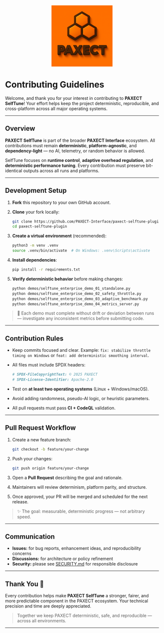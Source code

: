 <p align="center">
  <img src="ChatGPT%20Image%202%20okt%202025%2C%2022_33_51.png" alt="PAXECT logo" width="200"/>
</p>


# Contributing Guidelines

Welcome, and thank you for your interest in contributing to **PAXECT SelfTune**!
Your effort helps keep the project deterministic, reproducible, and cross-platform across all major operating systems.

---

## Overview

**PAXECT SelfTune** is part of the broader **PAXECT Interface** ecosystem.
All contributions must remain **deterministic**, **platform-agnostic**, and **dependency-light** —
no AI, telemetry, or random behavior is allowed.

SelfTune focuses on **runtime control**, **adaptive overhead regulation**, and **deterministic performance tuning**.
Every contribution must preserve bit-identical outputs across all runs and platforms.

---

## Development Setup

1. **Fork** this repository to your own GitHub account.

2. **Clone** your fork locally:

   ```bash
   git clone https://github.com/PAXECT-Interface/paxect-selftune-plugin.git
   cd paxect-selftune-plugin
   ```

3. **Create a virtual environment** (recommended):

   ```bash
   python3 -m venv .venv
   source .venv/bin/activate  # On Windows: .venv\Scripts\activate
   ```

4. **Install dependencies**:

   ```bash
   pip install -r requirements.txt
   ```

5. **Verify deterministic behavior** before making changes:

   ```bash
   python demos/selftune_enterprise_demo_01_standalone.py
   python demos/selftune_enterprise_demo_02_safety_throttle.py
   python demos/selftune_enterprise_demo_03_adaptive_benchmark.py
   python demos/selftune_enterprise_demo_04_metrics_server.py
   ```

> 🧩 Each demo must complete without drift or deviation between runs —
> investigate any inconsistent metrics before submitting code.

---

## Contribution Rules

* Keep commits focused and clear.
  Example:
  `fix: stabilize throttle timing on Windows` or
  `feat: add deterministic smoothing interval`.
* All files must include SPDX headers:

  ```python
  # SPDX-FileCopyrightText: © 2025 PAXECT
  # SPDX-License-Identifier: Apache-2.0
  ```
* Test on **at least two operating systems** (Linux + Windows/macOS).
* Avoid adding randomness, pseudo-AI logic, or heuristic parameters.
* All pull requests must pass **CI + CodeQL** validation.

---

## Pull Request Workflow

1. Create a new feature branch:

   ```bash
   git checkout -b feature/your-change
   ```
2. Push your changes:

   ```bash
   git push origin feature/your-change
   ```
3. Open a **Pull Request** describing the goal and rationale.
4. Maintainers will review determinism, platform parity, and structure.
5. Once approved, your PR will be merged and scheduled for the next release.

> ✨ The goal: measurable, deterministic progress — not arbitrary speed.

---

## Communication

* **Issues:** for bug reports, enhancement ideas, and reproducibility concerns
* **Discussions:** for architecture or policy refinement
* **Security:** please see [SECURITY.md](./SECURITY.md) for responsible disclosure

---

## Thank You 💛

Every contribution helps make **PAXECT SelfTune** a stronger, fairer, and more predictable component in the PAXECT ecosystem.
Your technical precision and time are deeply appreciated.

> Together we keep PAXECT deterministic, safe, and reproducible — across all environments.

---



